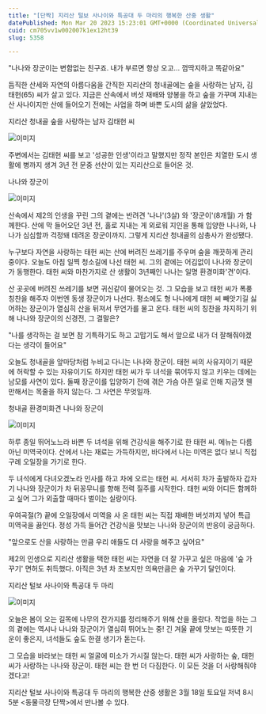 ```yaml
---
title: "[단짝] 지리산 털보 사나이와 특공대 두 마리의 행복한 산중 생활"
datePublished: Mon Mar 20 2023 15:23:01 GMT+0000 (Coordinated Universal Time)
cuid: cm705vv1w002007k1ex12ht39
slug: 5358

---
```



"나나와 장군이는 변함없는 친구죠. 내가 부르면 항상 오고... 껌딱지하고 똑같아요"

듬직한 산세와 자연의 아름다움을 간직한 지리산의 청내골에는 숲을 사랑하는 남자, 김태헌(65) 씨가 살고 있다. 지금은 산속에서 버섯 재배와 양봉을 하고 숲을 가꾸며 지내는 산 사나이지만 산에 들어오기 전에는 사업을 하며 바쁜 도시의 삶을 살았었다.

지리산 청내골 숲을 사랑하는 남자 김태헌 씨

![이미지](https://cdn.hashnode.com/res/hashnode/image/upload/v1739258963914/a076d679-25f4-4b30-995e-9cbfc59474b6.jpeg)

주변에서는 김태헌 씨를 보고 '성공한 인생'이라고 말했지만 정작 본인은 치열한 도시 생활에 병까지 생겨 3년 전 문중 선산이 있는 지리산으로 들어온 것.

나나와 장군이

![이미지](https://cdn.hashnode.com/res/hashnode/image/upload/v1739258965871/c3479de2-b2d5-4da9-81e5-fa4284a2cac0.jpeg)

산속에서 제2의 인생을 꾸린 그의 곁에는 반려견 '나나'(3살) 와 '장군이'(8개월) 가 함께한다. 산에 막 들어오던 3년 전, 홀로 지내는 게 외로워 지인을 통해 입양한 나나와, 나나가 심심할까 걱정돼 데려온 장군이까지. 그렇게 지리산 청내골의 삼총사가 완성됐다.

누구보다 자연을 사랑하는 태헌 씨는 산에 버려진 쓰레기를 주우며 숲을 깨끗하게 관리 중이다. 오늘도 아침 일찍 청소길에 나선 태헌 씨. 그의 곁에는 어김없이 나나와 장군이가 동행한다. 태헌 씨와 마찬가지로 산 생활이 3년째인 나나는 일명 환경미화'견'이다.

산 곳곳에 버려진 쓰레기를 보면 귀신같이 물어오는 것. 그 모습을 보고 태헌 씨가 폭풍 칭찬을 해주자 이번엔 동생 장군이가 나선다. 평소에도 형 나나에게 태헌 씨 빼앗기길 싫어하는 장군이가 열심히 산을 뒤져서 무언가를 물고 온다. 태헌 씨의 칭찬을 차지하기 위해 나나와 장군이의 신경전, 그 결말은?

"나를 생각하는 걸 보면 참 기특하기도 하고 고맙기도 해서 앞으로 내가 더 잘해줘야겠다는 생각이 들어요"

오늘도 청내골을 앞마당처럼 누비고 다니는 나나와 장군이. 태헌 씨의 사유지이기 때문에 허락할 수 있는 자유이기도 하지만 태헌 씨가 두 녀석을 묶어두지 않고 키우는 데에는 남모를 사연이 있다. 둘째 장군이를 입양하기 전에 겪은 가슴 아픈 일로 인해 지금껏 웬만해서는 목줄을 하지 않는다. 그 사연은 무엇일까.

청내골 환경미화견 나나와 장군이

![이미지](https://cdn.hashnode.com/res/hashnode/image/upload/v1739258967777/4174f7ee-e959-46d0-af60-a9c176e216d8.jpeg)

하루 종일 뛰어노느라 바쁜 두 녀석을 위해 건강식을 해주기로 한 태헌 씨. 메뉴는 다름 아닌 미역국이다. 산에서 나는 재료는 가득하지만, 바다에서 나는 미역은 없다 보니 직접 구례 오일장을 가기로 한다.

두 녀석에게 다녀오겠노라 인사를 하고 차에 오르는 태헌 씨. 서서히 차가 출발하자 갑자기 나나와 장군이가 차 뒤꽁무니를 향해 전력 질주를 시작한다. 태헌 씨와 어디든 함께하고 싶어 그가 외출할 때마다 벌이는 실랑이다.

우여곡절(?) 끝에 오일장에서 미역을 사 온 태헌 씨는 직접 재배한 버섯까지 넣어 특급 미역국을 끓인다. 정성 가득 들어간 건강식을 맛보는 나나와 장군이의 반응이 궁금하다.

"앞으로도 산을 사랑하는 만큼 우리 애들도 더 사랑을 해주고 싶어요"

제2의 인생으로 지리산 생활을 택한 태헌 씨는 자연을 더 잘 가꾸고 싶은 마음에 '숲 가꾸기' 면허도 취득했다. 아직은 3년 차 초보지만 의욕만큼은 숲 가꾸기 달인이다.

지리산 털보 사나이와 특공대 두 마리

![이미지](https://cdn.hashnode.com/res/hashnode/image/upload/v1739258969772/db1cc78c-33ca-451c-8d2e-fbcde96967dc.jpeg)

오늘은 봄이 오는 길목에 나무의 잔가지를 정리해주기 위해 산을 올랐다. 작업을 하는 그의 곁에는 역시나 나나와 장군이가 열심히 뛰어노는 중! 긴 겨울 끝에 맛보는 따뜻한 기운이 좋은지, 녀석들도 숲도 한결 생기가 돋는다.

그 모습을 바라보는 태헌 씨 얼굴에 미소가 가시질 않는다. 태헌 씨가 사랑하는 숲, 태헌 씨가 사랑하는 나나와 장군이. 태헌 씨는 한 번 더 다짐한다. 이 모든 것을 더 사랑해줘야겠다고!

지리산 털보 사나이와 특공대 두 마리의 행복한 산중 생활은 3월 18일 토요일 저녁 8시 5분 <동물극장 단짝>에서 만나볼 수 있다.